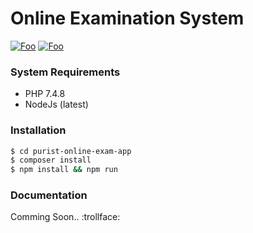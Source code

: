# Online Examination System
[![Foo](https://i1.wp.com/wp.laravel-news.com/wp-content/uploads/2020/08/laravel8.jpg?fit=1400%2C708&ssl=1?resize=1400%2C709)](https://laravel.com/docs/8.x/installation)
[![Foo](https://inertiajs.com/previews/home.png)](https://inertiajs.com/)
### System Requirements
- PHP 7.4.8
- NodeJs (latest)
### Installation
```sh
$ cd purist-online-exam-app
$ composer install
$ npm install && npm run
```
### Documentation
Comming Soon.. :trollface: